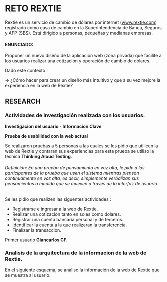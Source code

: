 # RETO REXTIE  

Rextie es un servicio de cambio de dólares por internet (www.rextie.com) registrado
como casa de cambio en la Superintendencia de Banca, Seguros y AFP (SBS). Está
dirigido a personas, pequeñas y medianas empresas.  

#### ENUNCIADO:
Proponer un nuevo diseño de la aplicación web (zona privada) que facilite a los
usuarios realizar una cotización y operación de cambio de dólares.  

Dado este contexto :  

→ ¿Cómo hacer para crear un diseño más intuitivo y que a su vez mejore la experiencia en la web de Rextie?  

## RESEARCH  

### Actividades de Investigación realizada con los usuarios.  
**Investigacion del usuario -  Informacion Clave**  

**Prueba de usabilidad con la web actual**

Se realizaron pruebas a 5 personas a las cuales se les pidio que utilicen la web de Rextie y contaran sus experiencias para esta prueba se utiliso la tecnica **Thinking Aloud Testing**.  

###### *Definición: En una prueba de pensamiento en voz alta, le pide a los participantes de la prueba que usen el sistema mientras piensan continuamente en voz alta, es decir, simplemente verbalizan sus pensamientos a medida que se mueven a través de la interfaz de usuario.*  

Se les pidio que realizen las siguentes actividades :  

- Registrarse e ingresar a la web de Rextie.  
- Realizar una cotizacion tanto en soles como dolares.  
- Registrar una cuenta bancaria personal y de terceros.  
- Identificar la cuenta a la que realizaran la transferencia.  
- Finalizar la transaccion.

Primer usuario **Giancarlos CF.**  

### Analisis de la arquitectura de la informacion de la web de Rextie.  
En el siguiente esquema, se analiso la información de la web de Rextie que se muestra al usuario.  
